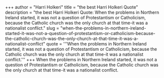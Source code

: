 +++
author = "Harri Holkeri"
title = "the best Harri Holkeri Quote"
description = "the best Harri Holkeri Quote: When the problems in Northern Ireland started, it was not a question of Protestantism or Catholicism, because the Catholic church was the only church at that time-it was a nationalist conflict."
slug = "when-the-problems-in-northern-ireland-started-it-was-not-a-question-of-protestantism-or-catholicism-because-the-catholic-church-was-the-only-church-at-that-time-it-was-a-nationalist-conflict"
quote = '''When the problems in Northern Ireland started, it was not a question of Protestantism or Catholicism, because the Catholic church was the only church at that time-it was a nationalist conflict.'''
+++
When the problems in Northern Ireland started, it was not a question of Protestantism or Catholicism, because the Catholic church was the only church at that time-it was a nationalist conflict.
